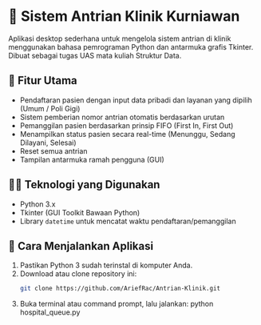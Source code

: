 # 🏥 Sistem Antrian Klinik Kurniawan

Aplikasi desktop sederhana untuk mengelola sistem antrian di klinik menggunakan bahasa pemrograman Python dan antarmuka grafis Tkinter. Dibuat sebagai tugas UAS mata kuliah Struktur Data.

## 📌 Fitur Utama
- Pendaftaran pasien dengan input data pribadi dan layanan yang dipilih (Umum / Poli Gigi)
- Sistem pemberian nomor antrian otomatis berdasarkan urutan
- Pemanggilan pasien berdasarkan prinsip FIFO (First In, First Out)
- Menampilkan status pasien secara real-time (Menunggu, Sedang Dilayani, Selesai)
- Reset semua antrian
- Tampilan antarmuka ramah pengguna (GUI)

## 🧑‍💻 Teknologi yang Digunakan
- Python 3.x
- Tkinter (GUI Toolkit Bawaan Python)
- Library `datetime` untuk mencatat waktu pendaftaran/pemanggilan

## 🚀 Cara Menjalankan Aplikasi
1. Pastikan Python 3 sudah terinstal di komputer Anda.
2. Download atau clone repository ini:
   ```bash
   git clone https://github.com/AriefRac/Antrian-Klinik.git
3. Buka terminal atau command prompt, lalu jalankan: python hospital_queue.py
